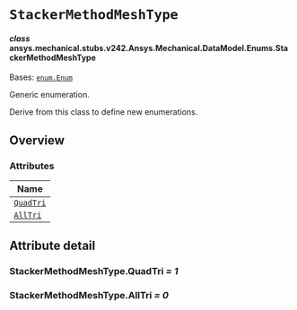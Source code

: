 # `StackerMethodMeshType`



#### *class* ansys.mechanical.stubs.v242.Ansys.Mechanical.DataModel.Enums.StackerMethodMeshType

Bases: [`enum.Enum`](https://docs.python.org/3/library/enum.html#enum.Enum)

Generic enumeration.

Derive from this class to define new enumerations.

<!-- !! processed by numpydoc !! -->

<a id="overview"></a>

## Overview

### Attributes

| Name |
| ----------------------------------------------- |
| [`QuadTri`](#StackerMethodMeshType.QuadTri) |
| [`AllTri`](#StackerMethodMeshType.AllTri) |

<a id="attribute-detail"></a>

## Attribute detail

<a id="StackerMethodMeshType.QuadTri"></a>

### StackerMethodMeshType.QuadTri *= 1*

<a id="StackerMethodMeshType.AllTri"></a>

### StackerMethodMeshType.AllTri *= 0*


